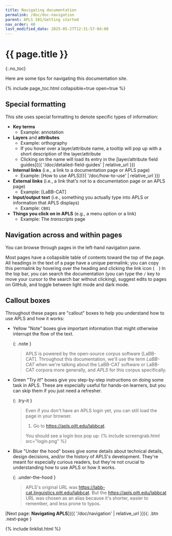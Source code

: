 ```yaml
---
title: Navigating documentation
permalink: /doc/doc-navigation
parent: APLS 101/Getting started
nav_order: 40
last_modified_date: 2025-05-27T12:31:57-04:00
---
```


# {{ page.title }}
{:.no_toc}

Here are some tips for navigating this documentation site.

{% include page_toc.html collapsible=true open=true %}


## Special formatting

This site uses special formatting to denote specific types of information:

- **Key terms**
  - Example: <span class="keyterm">annotation</span>
  <!-- - Linked to corresponding entries in the [glossary]({{ '/doc/glossary' | relative_url }}) -->
- **Layers** and **attributes**
  - Example: <span class="layer">orthography</span>
  - If you hover over a layer/attribute name, a tooltip will pop up with a short description of the layer/attribute
  - Clicking on the name will load its entry in the [layer/attribute field guides]({{ '/doc/detailed-field-guides' | relative_url }})
- **Internal links** (i.e., a link to a documentation page or APLS page)
  - Example: [How to use APLS]({{ '/doc/how-to-use' | relative_url }})
- **External links** (i.e., a link that's not to a documentation page or an APLS page)
  - Example: [LaBB-CAT]
- **Input/output text** (i.e., something you actually type into APLS or information that APLS displays)
  - Example: `CB01`
- **Things you click on in APLS** (e.g., a menu option or a link)
  - Example: The _transcripts_ page
  

## Navigation across and within pages

You can browse through pages in the left-hand navigation pane.
<!-- If you're viewing this site on a mobile device, you can click = to bring up the navigation -->
Most pages have a collapsible table of contents toward the top of the page.
All headings in the text of a page have a unique permalink; 
you can copy this permalink by hovering over the heading and clicking the link icon (<svg viewBox="0 0 16 16" aria-hidden="true" style="height: 1em;"><use xlink:href="#svg-link"></use></svg>)
In the top bar, you can search the documentation (you can type the `/` key to move your cursor to the search bar without clicking), suggest edits to pages on GitHub, and toggle between light mode and dark mode.


## Callout boxes

Throughout these pages are "callout" boxes to help you understand how to use APLS and how it works:

- Yellow "Note" boxes give important information that might otherwise interrupt the flow of the text.
  
  {: .note }
  > APLS is powered by the open-source corpus software [LaBB-CAT].
  > Throughout this documentation, we'll use the term _LaBB-CAT_ when we're talking about the LaBB-CAT software or LaBB-CAT corpora more generally, and _APLS_ for this corpus specifically.

- Green "Try it!" boxes give you step-by-step instructions on doing some task in APLS. These are especially useful for hands-on learners, but you can skip them if you just need a refresher.
  
  {: .try-it }
  > Even if you don't have an APLS login yet, you can still load the page in your browser.
  >
  > 1. Go to <https://apls.pitt.edu/labbcat>.
  > 
  > You should see a login box pop up:
  > {% include screengrab.html src="login.png" %}

- Blue "Under the hood" boxes give some details about technical details, design decisions, and/or the history of APLS's development. They're meant for especially curious readers, but they're not crucial to understanding how to use APLS or how it works.
  
  {: .under-the-hood }
  > APLS's original URL was <https://labb-cat.linguistics.pitt.edu/labbcat>.
  > But the <https://apls.pitt.edu/labbcat> URL was chosen as an alias because it's shorter, easier to remember, and less prone to typos.


[Next page: **Navigating APLS**]({{ '/doc/navigation' | relative_url }}){: .btn .next-page }

{% include linklist.html %}


